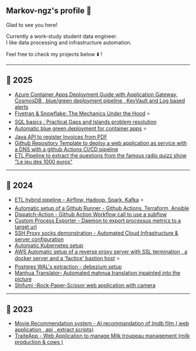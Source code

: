 ## Markov-ngz's  profile 👋

Glad to see you here! 

Currently a work-study student data engineer. <br>
I like data processing and infrastructure automation. 

Feel free to check my projects below ⬇️ ! 

---------

## 📆 2025
- [Azure Container Apps Deployment Guide with Application Gateway, CosmosDB , blue/green deployment pipeline , KeyVault and Log based alerts](https://medium.com/@markov-ngz/azure-container-apps-deployment-guide-with-applicationgateway-cosmosdb-blue-green-deployment-1f1373d0a28a)
- [Fivetran & Snowflake: The Mechanics Under the Hood](https://medium.com/@markov-ngz/how-does-fivetran-import-data-into-a-snowflake-database-996d31fd3f9f) ⭐
- [SQL basics : Practical Gaps and Islands problem resolution](https://medium.com/@markov-ngz/sql-practical-gaps-and-islands-problem-resolution-ebec37705f7a)
- [Automatic blue green deployment for container apps](https://github.com/markov-ngz/az-containerapp-bluegreen-deploy) ⭐
- [Java API to register Invoices from PDF](https://github.com/markov-ngz/invoice-reader)
- [Github Repository Template to deploy a web application as service with a DNS with a github Actions CI/CD pipeline](https://github.com/markov-ngz/service-repository-template)
- [ETL Pipeline to extract the questions from the famous radio quizz show "Le jeu des 1000 euros"](https://github.com/markov-ngz/ETL_1000euros)
---------

## 📆 2024
- [ETL hybrid pipeline - Airflow, Hadoop, Spark, Kafka](https://github.com/markov-ngz/ETL_hybrid_pipeline) ⭐
- [Automatic setup of a Github Runner  - Github Actions, Terraform, Ansible](https://github.com/markov-ngz/github_runner_auto)
- [Dispatch-Action - Github Action Workflow call to use a subflow ](https://github.com/markov-ngz/dispatch-action)
- [Custom Process Exporter - Daemon to export processus metrics to a target url](https://github.com/markov-ngz/custom_process_exporter)
- [SSH Proxy socks demonstration - Automated Cloud Infrastructure & server configuration](https://github.com/markov-ngz/ssh_proxy_socks) 
- [Automatic Kubernetes setup](https://github.com/markov-ngz/k8s_auto_setup)
- [AWS Automatic setup of a reverse proxy server with SSL termination , a docker server and a 'factice' bastion host](https://github.com/markov-ngz/auto_reverseproxy_docker) ⭐
- [Postgres WAL's extraction - debezium setup](https://github.com/markov-ngz/postgres_cdc_debezium) 
- [Manhua Translator- Automated mahnua translation inpainted into the picture](https://github.com/markov-ngz/manhua_translator) 
- [Shifumi -Rock-Paper-Scissor web application with camera](https://github.com/markov-ngz/shifumi)
---------

## 📆 2023
- [Movie Recommendation system - AI recommandation of Imdb film ( web application , api , extract scripts) ](https://github.com/markov-ngz/Movie-Recommendation)
- [TraiteApp - Web Application to manage Milk troupeau management (milk production & cows )](https://github.com/markov-ngz/TraiteApp)




